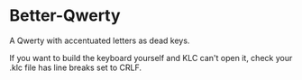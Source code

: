 # Better-Qwerty
A Qwerty with accentuated letters as dead keys. 

If you want to build the keyboard yourself and KLC can't open it, check your .klc file has line breaks set to CRLF.
